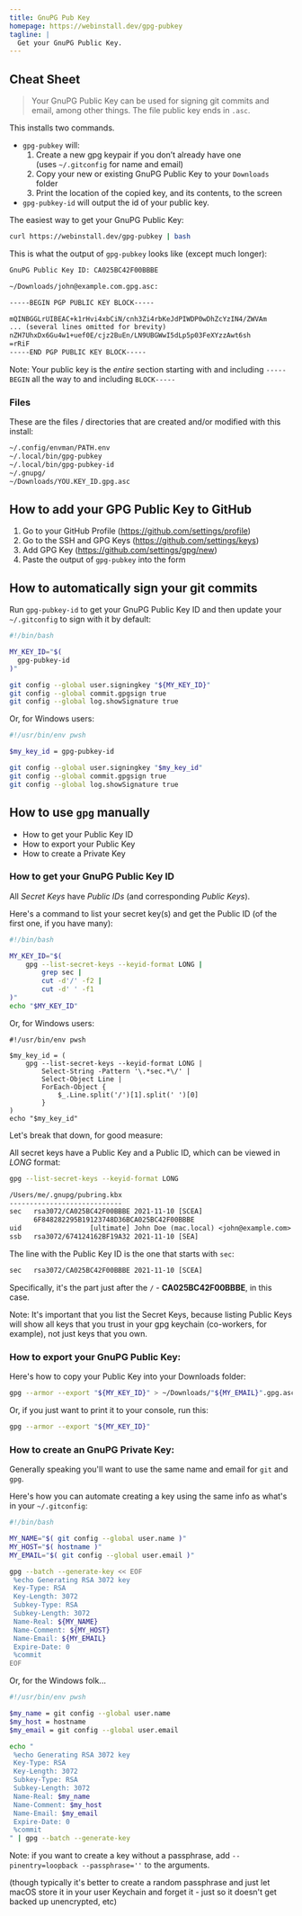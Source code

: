 ```yaml
---
title: GnuPG Pub Key
homepage: https://webinstall.dev/gpg-pubkey
tagline: |
  Get your GnuPG Public Key.
---
```


## Cheat Sheet

> Your GnuPG Public Key can be used for signing git commits and email, among
> other things. The file public key ends in `.asc`.

This installs two commands.

- `gpg-pubkey` will:
  1.  Create a new gpg keypair if you don’t already have one \
      (uses `~/.gitconfig` for name and email)
  2.  Copy your new or existing GnuPG Public Key to your `Downloads` folder
  3.  Print the location of the copied key, and its contents, to the screen
- `gpg-pubkey-id` will output the id of your public key.

The easiest way to get your GnuPG Public Key:

```sh
curl https://webinstall.dev/gpg-pubkey | bash
```

This is what the output of `gpg-pubkey` looks like (except much longer):

```txt
GnuPG Public Key ID: CA025BC42F00BBBE

~/Downloads/john@example.com.gpg.asc:

-----BEGIN PGP PUBLIC KEY BLOCK-----

mQINBGGLrUIBEAC+k1rHvi4xbCiN/cnh3Zi4rbKeJdPIWDP0wDhZcYzIN4/ZWVAm
... (several lines omitted for brevity)
nZH7UhxDx6Gu4w1+uef0E/cjz2BuEn/LN9UBGWwI5dLp5p03FeXYzzAwt6sh
=rRiF
-----END PGP PUBLIC KEY BLOCK-----
```

Note: Your public key is the _entire_ section starting with and including
`-----BEGIN` all the way to and including `BLOCK-----`

### Files

These are the files / directories that are created and/or modified with this
install:

```txt
~/.config/envman/PATH.env
~/.local/bin/gpg-pubkey
~/.local/bin/gpg-pubkey-id
~/.gnupg/
~/Downloads/YOU.KEY_ID.gpg.asc
```

## How to add your GPG Public Key to GitHub

1. Go to your GitHub Profile (<https://github.com/settings/profile>)
2. Go to the SSH and GPG Keys (<https://github.com/settings/keys>)
3. Add GPG Key (<https://github.com/settings/gpg/new>)
4. Paste the output of `gpg-pubkey` into the form

## How to automatically sign your git commits

Run `gpg-pubkey-id` to get your GnuPG Public Key ID and then update your
`~/.gitconfig` to sign with it by default:

```sh
#!/bin/bash

MY_KEY_ID="$(
  gpg-pubkey-id
)"

git config --global user.signingkey "${MY_KEY_ID}"
git config --global commit.gpgsign true
git config --global log.showSignature true
```

Or, for Windows users:

```sh
#!/usr/bin/env pwsh

$my_key_id = gpg-pubkey-id

git config --global user.signingkey "$my_key_id"
git config --global commit.gpgsign true
git config --global log.showSignature true
```

## How to use `gpg` manually

- How to get your Public Key ID
- How to export your Public Key
- How to create a Private Key

### How to get your GnuPG Public Key ID

All _Secret Keys_ have _Public IDs_ (and corresponding _Public Keys_).

Here's a command to list your secret key(s) and get the Public ID (of the first
one, if you have many):

```sh
#!/bin/bash

MY_KEY_ID="$(
    gpg --list-secret-keys --keyid-format LONG |
        grep sec |
        cut -d'/' -f2 |
        cut -d' ' -f1
)"
echo "$MY_KEY_ID"
```

Or, for Windows users:

```pwsh
#!/usr/bin/env pwsh

$my_key_id = (
    gpg --list-secret-keys --keyid-format LONG |
        Select-String -Pattern '\.*sec.*\/' |
        Select-Object Line |
        ForEach-Object {
            $_.Line.split('/')[1].split(' ')[0]
        }
)
echo "$my_key_id"
```

Let's break that down, for good measure:

All secret keys have a Public Key and a Public ID, which can be viewed in _LONG_
format:

```sh
gpg --list-secret-keys --keyid-format LONG
```

```txt
/Users/me/.gnupg/pubring.kbx
----------------------------
sec   rsa3072/CA025BC42F00BBBE 2021-11-10 [SCEA]
      6F848282295B19123748D36BCA025BC42F00BBBE
uid                 [ultimate] John Doe (mac.local) <john@example.com>
ssb   rsa3072/674124162BF19A32 2021-11-10 [SEA]
```

The line with the Public Key ID is the one that starts with `sec`:

```txt
sec   rsa3072/CA025BC42F00BBBE 2021-11-10 [SCEA]
```

Specifically, it's the part just after the `/` - **CA025BC42F00BBBE**, in this
case.

Note: It's important that you list the Secret Keys, because listing Public Keys
will show all keys that you trust in your gpg keychain (co-workers, for
example), not just keys that you own.

### How to export your GnuPG Public Key:

Here's how to copy your Public Key into your Downloads folder:

```sh
gpg --armor --export "${MY_KEY_ID}" > ~/Downloads/"${MY_EMAIL}".gpg.asc
```

Or, if you just want to print it to your console, run this:

```sh
gpg --armor --export "${MY_KEY_ID}"
```

### How to create an GnuPG Private Key:

Generally speaking you'll want to use the same name and email for `git` and
`gpg`.

Here's how you can automate creating a key using the same info as what's in your
`~/.gitconfig`:

```sh
#!/bin/bash

MY_NAME="$( git config --global user.name )"
MY_HOST="$( hostname )"
MY_EMAIL="$( git config --global user.email )"

gpg --batch --generate-key << EOF
 %echo Generating RSA 3072 key
 Key-Type: RSA
 Key-Length: 3072
 Subkey-Type: RSA
 Subkey-Length: 3072
 Name-Real: ${MY_NAME}
 Name-Comment: ${MY_HOST}
 Name-Email: ${MY_EMAIL}
 Expire-Date: 0
 %commit
EOF
```

Or, for the Windows folk...

```sh
#!/usr/bin/env pwsh

$my_name = git config --global user.name
$my_host = hostname
$my_email = git config --global user.email

echo "
 %echo Generating RSA 3072 key
 Key-Type: RSA
 Key-Length: 3072
 Subkey-Type: RSA
 Subkey-Length: 3072
 Name-Real: $my_name
 Name-Comment: $my_host
 Name-Email: $my_email
 Expire-Date: 0
 %commit
" | gpg --batch --generate-key
```

Note: if you want to create a key without a passphrase, add
`--pinentry=loopback --passphrase=''` to the arguments.

(though typically it's better to create a random passphrase and just let macOS
store it in your user Keychain and forget it - just so it doesn't get backed up
unencrypted, etc)
